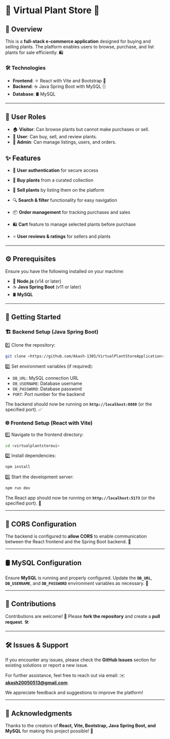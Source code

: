 # 🌿 Virtual Plant Store 🌱

## 📌 Overview

This is a **full-stack e-commerce application** designed for buying and selling plants. The platform enables users to browse, purchase, and list plants for sale efficiently. 🛍️

### 🛠️ Technologies

- **Frontend**: ⚛️ React with Vite and Bootstrap 🎨
- **Backend**: ☕ Java Spring Boot with MySQL 🗄️
- **Database**: 🛢️ MySQL

---

## 👥 User Roles

- 🏠 **Visitor**: Can browse plants but cannot make purchases or sell.
- 👤 **User**: Can buy, sell, and review plants.
- 👑 **Admin**: Can manage listings, users, and orders.

## ✨ Features

- 🔐 **User authentication** for secure access

- 🛒 **Buy plants** from a curated collection

- 🌱 **Sell plants** by listing them on the platform

- 🔍 **Search & filter** functionality for easy navigation

- 📦 **Order management** for tracking purchases and sales

- 🛍️ **Cart** feature to manage selected plants before purchase

- ⭐ **User reviews & ratings** for sellers and plants

---

## ⚙️ Prerequisites

Ensure you have the following installed on your machine:

- 📌 **Node.js** (v14 or later)
- ☕ **Java Spring Boot** (v11 or later)
- 🛢️ **MySQL**

---

## 🚀 Getting Started

### 🏗️ Backend Setup (Java Spring Boot)

1️⃣ Clone the repository:

```bash
git clone <https://github.com/Akash-1305/VirtualPlantStoreApplication>
```

2️⃣ Set environment variables (if required):

- `DB_URL`: MySQL connection URL
- `DB_USERNAME`: Database username
- `DB_PASSWORD`: Database password
- `PORT`: Port number for the backend

The backend should now be running on **`http://localhost:8080`** (or the specified port). ✅

### 🌐 Frontend Setup (React with Vite)

1️⃣ Navigate to the frontend directory:

```bash
cd <virtualplantstoreui>
```

2️⃣ Install dependencies:

```bash
npm install
```

3️⃣ Start the development server:

```bash
npm run dev
```

The React app should now be running on **`http://localhost:5173`** (or the specified port). 🎉

---

## 🔄 CORS Configuration

The backend is configured to **allow CORS** to enable communication between the React frontend and the Spring Boot backend. 🔗

---

## 🛢️ MySQL Configuration

Ensure **MySQL** is running and properly configured. Update the **`DB_URL`**, **`DB_USERNAME`**, and **`DB_PASSWORD`** environment variables as necessary. 🔧

---

## 🤝 Contributions

Contributions are welcome! 🎉 Please **fork the repository** and create a **pull request**. 🛠️

---

## 🛠️ Issues & Support

If you encounter any issues, please check the **GitHub Issues** section for existing solutions or report a new issue.

For further assistance, feel free to reach out via email: ✉️ **[akash20050513@gmail.com](mailto:akash20050513@gmail.com)**.

We appreciate feedback and suggestions to improve the platform!

---

## 🎉 Acknowledgments

Thanks to the creators of **React, Vite, Bootstrap, Java Spring Boot, and MySQL** for making this project possible! 🙌
